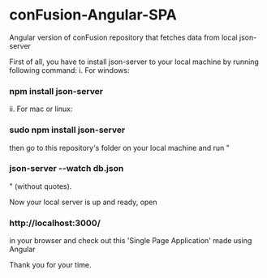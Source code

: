 # conFusion-Angular-SPA
Angular version of conFusion repository that fetches data from local json-server

First of all, you have to install json-server to your local machine by running following command:
  i.  For windows: <h3>npm install json-server</h3>
  ii. For mac or linux: <h3>sudo npm install json-server</h3>
 
then go to this repository's folder on your local machine and run "<h3>json-server --watch db.json</h3>" (without quotes).

Now your local server is up and ready, open <h3>http://localhost:3000/</h3> in your browser and check out this 'Single Page Application' made using Angular

Thank you for your time.
